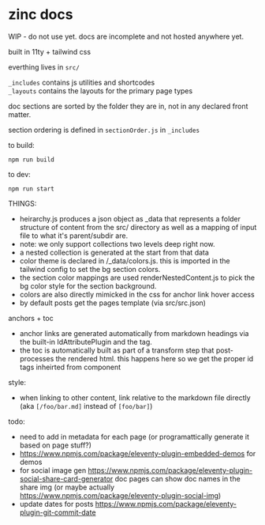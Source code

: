 # zinc docs

WIP - do not use yet. docs are incomplete and not hosted anywhere yet.

built in 11ty + tailwind css

everthing lives in `src/`

`_includes` contains js utilities and shortcodes  
`_layouts` contains the layouts for the primary page types

doc sections are sorted by the folder they are in, not in any declared front matter.

section ordering is defined in `sectionOrder.js` in `_includes`

to build:
```
npm run build
```

to dev:
```
npm run start
```

THINGS:
* heirarchy.js produces a json object as _data that represents a folder structure of content from the src/ directory as well as a mapping of input file to what it's parent/subdir are.
* note: we only support collections two levels deep right now.
* a nested collection is generated at the start from that data
* color theme is declared in /_data/colors.js. this is imported in the tailwind config to set the bg section colors.
* the section color mappings are used renderNestedContent.js to pick the bg color style for the section background.
* colors are also directly mimicked in the css for anchor link hover access
* by default posts get the pages template (via src/src.json)

anchors + toc
* anchor links are generated automatically from markdown headings via the built-in IdAttributePlugin and the <headingAnchor> tag.
* the toc is automatically built as part of a transform step that post-processes the rendered html. this happens here so we get the proper id tags inheirted from <headingAnchor> component


style:
* when linking to other content, link relative to the markdown file directly (aka `[/foo/bar.md]` instead of `[foo/bar]`) 

todo:
* need to add in metadata for each page (or programattically generate it based on page stuff?)
* https://www.npmjs.com/package/eleventy-plugin-embedded-demos for demos
* for social image gen https://www.npmjs.com/package/eleventy-plugin-social-share-card-generator doc pages can show doc names in the share img (or maybe actually https://www.npmjs.com/package/eleventy-plugin-social-img)
* update dates for posts https://www.npmjs.com/package/eleventy-plugin-git-commit-date
